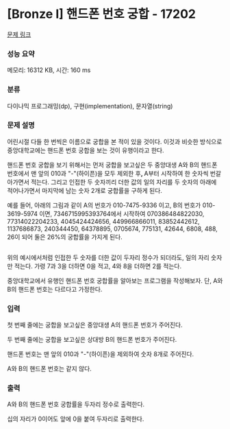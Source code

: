 # [Bronze I] 핸드폰 번호 궁합 - 17202 

[문제 링크](https://www.acmicpc.net/problem/17202) 

### 성능 요약

메모리: 16312 KB, 시간: 160 ms

### 분류

다이나믹 프로그래밍(dp), 구현(implementation), 문자열(string)

### 문제 설명

<p>어린시절 다들 한 번씩은 이름으로 궁합을 본 적이 있을 것이다. 이것과 비슷한 방식으로 중앙대학교에는 핸드폰 번호 궁합을 보는 것이 유행이라고 한다.</p>

<p>핸드폰 번호 궁합을 보기 위해서는 먼저 궁합을 보고싶은 두 중앙대생 A와 B의 핸드폰 번호에서 맨 앞의 010과 "-"(하이픈)을 모두 제외한 후<strong>, </strong>A부터 시작하여 한 숫자씩 번갈아가면서 적는다. 그리고 인접한 두 숫자끼리 더한 값의 일의 자리를 두 숫자의 아래에 적어나가면서 마지막에 남는 숫자 2개로 궁합률을 구하게 된다.</p>

<p>예를 들어, 아래의 그림과 같이 A의 번호가 010-7475-9336 이고, B의 번호가 010-3619-5974 이면, 7346715995393764에서 시작하여 070386484822030, 77314022204233, 4045424424656, 449966866011, 83852442612, 1137686873, 240344450, 64378895, 0705674, 775131, 42644, 6808, 488, 26이 되어 둘은 26%의 궁합률을 가지게 된다.</p>

<p style="text-align: center;"><img alt="" src="https://upload.acmicpc.net/5769bcf0-cf82-46df-9dac-dcd0bb0dbeb0/-/crop/386x452/49,39/-/preview/"></p>

<p>위의 예시에서처럼 인접한 두 숫자를 더한 값이 두자리 정수가 되더라도, 일의 자리 숫자만 적는다. 가령 7과 3을 더하면 0을 적고, 4와 8을 더하면 2를 적는다.</p>

<p>중앙대학교에서 유행인 핸드폰 번호 궁합률을 알아보는 프로그램을 작성해보자. 단, A와 B의 핸드폰 번호는 다르다고 가정한다.</p>

### 입력 

 <p>첫 번째 줄에는 궁합을 보고싶은 중앙대생 A의 핸드폰 번호가 주어진다.</p>

<p>두 번째 줄에는 궁합을 보고싶은 상대방 B의 핸드폰 번호가 주어진다.</p>

<p>핸드폰 번호는 맨 앞의 010과 "-"(하이픈)을 제외하여 숫자 8개로 주어진다.</p>

<p>A와 B의 핸드폰 번호는 같지 않다.</p>

### 출력 

 <p>A와 B의 핸드폰 번호 궁합률을 두자리 정수로 출력한다.</p>

<p>십의 자리가 0이어도 앞에 0을 붙여 두자리로 출력한다.</p>


